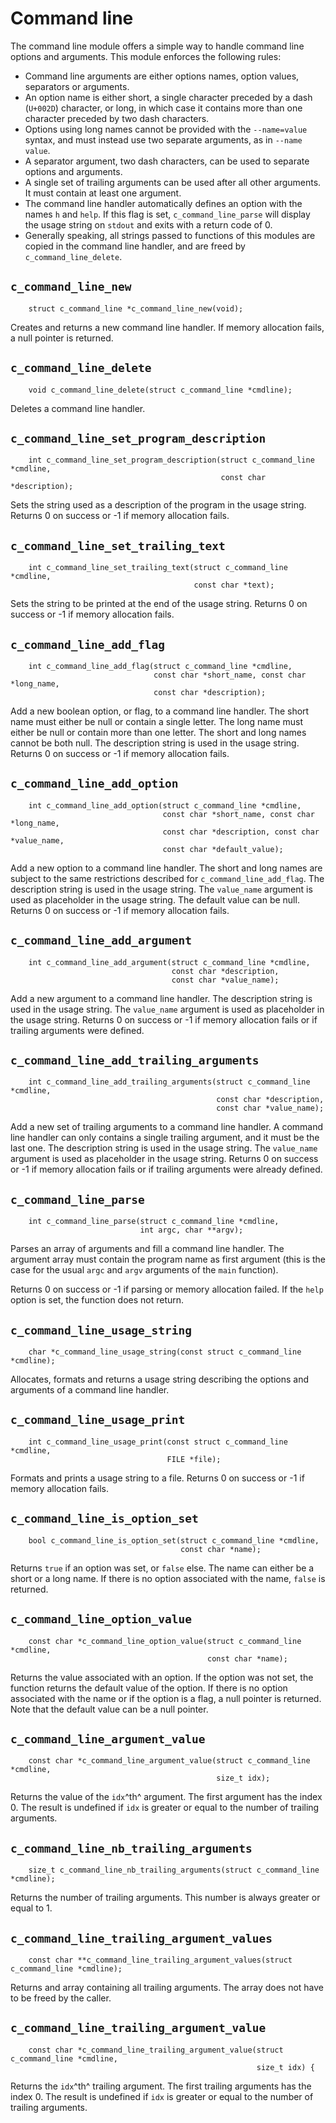 
# Command line

The command line module offers a simple way to handle command line options and
arguments. This module enforces the following rules:

- Command line arguments are either options names, option values, separators
  or arguments.
- An option name is either short, a single character preceded by a dash
  (`U+002D`) character, or long, in which case it contains more than one
  character preceded by two dash characters.
- Options using long names cannot be provided with the `--name=value` syntax,
  and must instead use two separate arguments, as in `--name value`.
- A separator argument, two dash characters, can be used to separate options
  and arguments.
- A single set of trailing arguments can be used after all other arguments. It
  must contain at least one argument.
- The command line handler automatically defines an option with the names `h`
  and `help`. If this flag is set, `c_command_line_parse` will display the
  usage string on `stdout` and exits with a return code of 0.
- Generally speaking, all strings passed to functions of this modules are
  copied in the command line handler, and are freed by
  `c_command_line_delete`.

## `c_command_line_new`
~~~ {.c}
    struct c_command_line *c_command_line_new(void);
~~~

Creates and returns a new command line handler. If memory allocation fails, a
null pointer is returned.

## `c_command_line_delete`
~~~ {.c}
    void c_command_line_delete(struct c_command_line *cmdline);
~~~

Deletes a command line handler.

## `c_command_line_set_program_description`
~~~ {.c}
    int c_command_line_set_program_description(struct c_command_line *cmdline,
                                               const char *description);
~~~

Sets the string used as a description of the program in the usage string.
Returns 0 on success or -1 if memory allocation fails.

## `c_command_line_set_trailing_text`
~~~ {.c}
    int c_command_line_set_trailing_text(struct c_command_line *cmdline,
                                         const char *text);
~~~

Sets the string to be printed at the end of the usage string.
Returns 0 on success or -1 if memory allocation fails.

## `c_command_line_add_flag`
~~~ {.c}
    int c_command_line_add_flag(struct c_command_line *cmdline,
                                const char *short_name, const char *long_name,
                                const char *description);
~~~

Add a new boolean option, or flag, to a command line handler. The short name
must either be null or contain a single letter. The long name must either be
null or contain more than one letter. The short and long names cannot be both
null. The description string is used in the usage string. Returns 0 on
success or -1 if memory allocation fails.

## `c_command_line_add_option`
~~~ {.c}
    int c_command_line_add_option(struct c_command_line *cmdline,
                                  const char *short_name, const char *long_name,
                                  const char *description, const char *value_name,
                                  const char *default_value);
~~~

Add a new option to a command line handler. The short and long names are
subject to the same restrictions described for `c_command_line_add_flag`. The
description string is used in the usage string. The `value_name` argument is
used as placeholder in the usage string. The default value can be null.
Returns 0 on success or -1 if memory allocation fails.

## `c_command_line_add_argument`
~~~ {.c}
    int c_command_line_add_argument(struct c_command_line *cmdline,
                                    const char *description,
                                    const char *value_name);
~~~

Add a new argument to a command line handler. The description string is used
in the usage string. The `value_name` argument is used as placeholder in the
usage string. Returns 0 on success or -1 if memory allocation fails or if
trailing arguments were defined.

## `c_command_line_add_trailing_arguments`
~~~ {.c}
    int c_command_line_add_trailing_arguments(struct c_command_line *cmdline,
                                              const char *description,
                                              const char *value_name);
~~~

Add a new set of trailing arguments to a command line handler. A command line
handler can only contains a single trailing argument, and it must be the last
one. The description string is used in the usage string. The `value_name`
argument is used as placeholder in the usage string. Returns 0 on success or
-1 if memory allocation fails or if trailing arguments were already defined.

## `c_command_line_parse`
~~~ {.c}
    int c_command_line_parse(struct c_command_line *cmdline,
                             int argc, char **argv);
~~~

Parses an array of arguments and fill a command line handler. The argument
array must contain the program name as first argument (this is the case for
the usual `argc` and `argv` arguments of the `main` function).

Returns 0 on success or -1 if parsing or memory allocation failed. If the
`help` option is set, the function does not return.

## `c_command_line_usage_string`
~~~ {.c}
    char *c_command_line_usage_string(const struct c_command_line *cmdline);
~~~

Allocates, formats and returns a usage string describing the options and
arguments of a command line handler.

## `c_command_line_usage_print`
~~~ {.c}
    int c_command_line_usage_print(const struct c_command_line *cmdline,
                                   FILE *file);
~~~

Formats and prints a usage string to a file. Returns 0 on success or -1 if
memory allocation fails.

## `c_command_line_is_option_set`
~~~ {.c}
    bool c_command_line_is_option_set(struct c_command_line *cmdline,
                                      const char *name);
~~~

Returns `true` if an option was set, or `false` else. The name can either be a
short or a long name. If there is no option associated with the name, `false`
is returned.

## `c_command_line_option_value`
~~~ {.c}
    const char *c_command_line_option_value(struct c_command_line *cmdline,
                                            const char *name);
~~~

Returns the value associated with an option. If the option was not set,
the function returns the default value of the option. If there is no option
associated with the name or if the option is a flag, a null pointer is
returned. Note that the default value can be a null pointer.

## `c_command_line_argument_value`
~~~ {.c}
    const char *c_command_line_argument_value(struct c_command_line *cmdline,
                                              size_t idx);
~~~

Returns the value of the `idx`^th^ argument. The first argument has the index 0.
The result is undefined if `idx` is greater or equal to the number of trailing
arguments.

## `c_command_line_nb_trailing_arguments`
~~~ {.c}
    size_t c_command_line_nb_trailing_arguments(struct c_command_line *cmdline);
~~~

Returns the number of trailing arguments. This number is always greater or
equal to 1.

## `c_command_line_trailing_argument_values`
~~~ {.c}
    const char **c_command_line_trailing_argument_values(struct c_command_line *cmdline);
~~~

Returns and array containing all trailing arguments. The array does not have
to be freed by the caller.

## `c_command_line_trailing_argument_value`
~~~ {.c}
    const char *c_command_line_trailing_argument_value(struct c_command_line *cmdline,
                                                       size_t idx) {
~~~

Returns the `idx`^th^ trailing argument. The first trailing arguments has the
index 0. The result is undefined if `idx` is greater or equal to the number of
trailing arguments.

